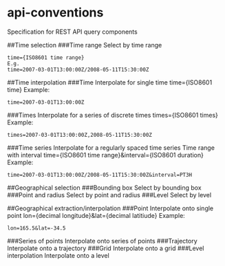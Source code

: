 # api-conventions
Specification for REST API query components

##Time selection
###Time range
Select by time range
```
time={ISO8601 time range}
E.g.
time=2007-03-01T13:00:00Z/2008-05-11T15:30:00Z
```

##Time interpolation
###Time
Interpolate for single time
time={ISO8601 time}
Example: 
```
time=2007-03-01T13:00:00Z
```
###Times
Interpolate for a series of discrete times
times={ISO8601 times}
Example: 
```
times=2007-03-01T13:00:00Z,2008-05-11T15:30:00Z
```

###Time series
Interpolate for a regularly spaced time series
Time range with interval
time={ISO8601 time range}&interval={ISO8601 duration}
Example: 
```
time=2007-03-01T13:00:00Z/2008-05-11T15:30:00Z&interval=PT3H
```

##Geographical selection
###Bounding box
Select by bounding box
###Point and radius
Select by point and radius
###Level
Select by level

##Geographical extraction/interpolation
###Point
Interpolate onto single point
lon={decimal longitude}&lat={decimal latitiude}
Example:
```
lon=165.5&lat=-34.5
```

###Series of points
Interpolate onto series of points
###Trajectory
Interpolate onto a trajectory
###Grid
Interpolate onto a grid
###Level interpolation
Interpolate onto a level
